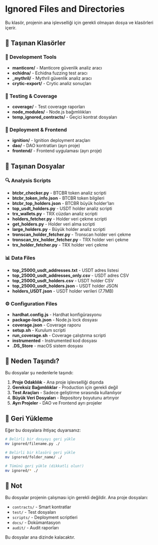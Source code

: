 # Ignored Files and Directories

Bu klasör, projenin ana işlevselliği için gerekli olmayan dosya ve klasörleri içerir.

## 📁 Taşınan Klasörler

### 🔧 Development Tools
- **manticore/** - Manticore güvenlik analiz aracı
- **echidna/** - Echidna fuzzing test aracı
- **_mythril/** - Mythril güvenlik analiz aracı
- **crytic-export/** - Crytic analiz sonuçları

### 🧪 Testing & Coverage
- **coverage/** - Test coverage raporları
- **node_modules/** - Node.js bağımlılıkları
- **temp_ignored_contracts/** - Geçici kontrat dosyaları

### 🚀 Deployment & Frontend
- **ignition/** - Ignition deployment araçları
- **dao/** - DAO kontratları (ayrı proje)
- **frontend/** - Frontend uygulaması (ayrı proje)

## 📄 Taşınan Dosyalar

### 🔍 Analysis Scripts
- **btcbr_checker.py** - BTCBR token analiz scripti
- **btcbr_token_info.json** - BTCBR token bilgileri
- **btcbr_top_holders.json** - BTCBR büyük holder'ları
- **top_usdt_holders.py** - USDT holder analiz scripti
- **trx_wallets.py** - TRX cüzdan analiz scripti
- **holders_fetcher.py** - Holder veri çekme scripti
- **get_holders.py** - Holder veri alma scripti
- **large_holders.py** - Büyük holder analiz scripti
- **tronscan_holder_fetcher.py** - Tronscan holder veri çekme
- **tronscan_trx_holder_fetcher.py** - TRX holder veri çekme
- **trx_holder_fetcher.py** - TRX holder veri çekme

### 📊 Data Files
- **top_25000_usdt_addresses.txt** - USDT adres listesi
- **top_25000_usdt_addresses_only.csv** - USDT adres CSV
- **top_25000_usdt_holders.csv** - USDT holder CSV
- **top_25000_usdt_holders.json** - USDT holder JSON
- **holders_USDT.json** - USDT holder verileri (7.7MB)

### ⚙️ Configuration Files
- **hardhat.config.js** - Hardhat konfigürasyonu
- **package-lock.json** - Node.js lock dosyası
- **coverage.json** - Coverage raporu
- **setup.sh** - Kurulum scripti
- **run_coverage.sh** - Coverage çalıştırma scripti
- **instrumented** - Instrumented kod dosyası
- **.DS_Store** - macOS sistem dosyası

## 🎯 Neden Taşındı?

Bu dosyalar şu nedenlerle taşındı:

1. **Proje Odaklılık** - Ana proje işlevselliği dışında
2. **Gereksiz Bağımlılıklar** - Production için gerekli değil
3. **Test Araçları** - Sadece geliştirme sırasında kullanılıyor
4. **Büyük Veri Dosyaları** - Repository boyutunu artırıyor
5. **Ayrı Projeler** - DAO ve Frontend ayrı projeler

## 🔄 Geri Yükleme

Eğer bu dosyalara ihtiyaç duyarsanız:

```bash
# Belirli bir dosyayı geri yükle
mv ignored/filename.py ./

# Belirli bir klasörü geri yükle
mv ignored/folder_name/ ./

# Tümünü geri yükle (dikkatli olun!)
mv ignored/* ./
```

## 📝 Not

Bu dosyalar projenin çalışması için gerekli değildir. Ana proje dosyaları:
- `contracts/` - Smart kontratlar
- `test/` - Test dosyaları
- `scripts/` - Deployment scriptleri
- `docs/` - Dokümantasyon
- `audit/` - Audit raporları

Bu dosyalar ana dizinde kalacaktır. 